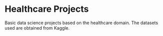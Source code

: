 # Healthcare Projects
Basic data science projects based on the healthcare domain. The datasets used are obtained from Kaggle.
